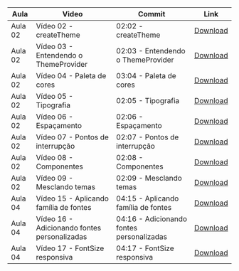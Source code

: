 Aula | Video | Commit | Link
------ | ------ | ------ | ------
Aula 02 | Vídeo 02 - createTheme | 02:02 - createTheme | [Download](https://github.com/arielsardinha/teste/archive/398d3abdbb5a4571be1a82dd179094f14b75ffb0.zip)
Aula 02 | Vídeo 03 - Entendendo o ThemeProvider | 02:03 - Entendendo o ThemeProvider | [Download](https://github.com/arielsardinha/teste/archive/1161960823b6aade257899021edc775021b7fc25.zip)
Aula 02 | Vídeo 04 - Paleta de cores | 03:04 - Paleta de cores | [Download](https://github.com/arielsardinha/teste/archive/efe404b7efb9d32c0625377732f5f93539ef71d3.zip)
Aula 02 | Vídeo 05 - Tipografia | 02:05 - Tipografia | [Download](https://github.com/arielsardinha/teste/archive/e107cd2f210592cc7853532926eb86263ef209fa.zip)
Aula 02 | Vídeo 06 - Espaçamento | 02:06 - Espaçamento | [Download](https://github.com/arielsardinha/teste/archive/bf9df00a29c3673d115968f8781d638876bfacdd.zip)
Aula 02 | Vídeo 07 - Pontos de interrupção | 02:07 - Pontos de interrupção | [Download](https://github.com/arielsardinha/teste/archive/48b23e7bd508d008d41ae24e48a50cc5b69a8086.zip)
Aula 02 | Vídeo 08 - Componentes | 02:08 - Componentes | [Download](https://github.com/arielsardinha/teste/archive/20ac13205421d7e37981a80994fa68e50c221118.zip)
Aula 02 | Vídeo 09 - Mesclando temas | 02:09 - Mesclando temas | [Download](https://github.com/arielsardinha/teste/archive/dffde78a22975a5087bdab09879114f2faed4db3.zip)
Aula 04 | Vídeo 15 - Aplicando família de fontes | 04:15 - Aplicando família de fontes | [Download](https://github.com/arielsardinha/teste/archive/9343f94e8f68126ec7d0171fa1b7574c30e38f15.zip)
Aula 04 | Vídeo 16 - Adicionando fontes personalizadas | 04:16 - Adicionando fontes personalizadas | [Download](https://github.com/arielsardinha/teste/archive/2f4d65d1af7ea4f403921a366a5b8aca20559434.zip)
Aula 04 | Vídeo 17 - FontSize responsiva | 04:17 - FontSize responsiva | [Download](https://github.com/arielsardinha/teste/archive/ec12947a86b7e4eae36fb0d147a7189580cb6ce0.zip)
